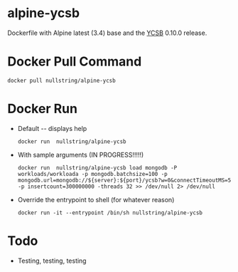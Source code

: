 # alpine-ycsb
Dockerfile with Alpine latest (3.4) base and the [YCSB](https://github.com/brianfrankcooper/YCSB) 0.10.0 release.

# Docker Pull Command
```docker pull nullstring/alpine-ycsb```


# Docker Run
* Default -- displays help

  ```docker run  nullstring/alpine-ycsb```

* With sample arguments (IN PROGRESS!!!!!)

  ```docker run  nullstring/alpine-ycsb load mongodb -P workloads/workloada -p mongodb.batchsize=100 -p mongodb.url=mongodb://${server}:${port}/ycsb?w=0&connectTimeoutMS=5 -p insertcount=300000000 -threads 32 >> /dev/null 2> /dev/null ```

* Override the entrypoint to shell (for whatever reason)

  ```docker run -it --entrypoint /bin/sh nullstring/alpine-ycsb```


# Todo
* Testing, testing, testing
